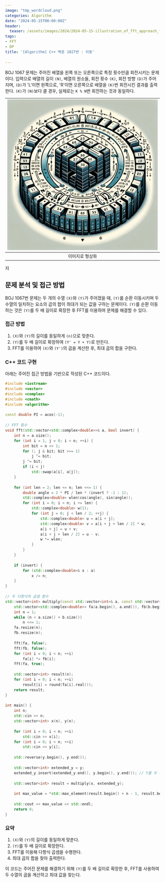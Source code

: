 ```yaml
---
image: "tmp_wordcloud.png"
categories: Algorithm
date: "2024-05-15T00:00:00Z"
header:
  teaser: /assets/images/2024/2024-05-15-illustration_of_fft_approach_for_BOJ_1067.webp
tags:
- FFT
- DP
title: '[Algorithm] C++ 백준 1027번 : 이동'

---
```


BOJ 1067 문제는 주어진 배열을 왼쪽 또는 오른쪽으로 특정 횟수만큼 회전시키는 문제이다. 입력으로 배열의 길이 `(N)`, 배열의 원소들, 회전 횟수 `(K)`, 회전 방향 `(D)`가 주어지며, `(D)`가 'L'이면 왼쪽으로, 'R'이면 오른쪽으로 배열을 `(K)`번 회전시킨 결과를 출력한다. `(K)`가 `(N)`보다 클 경우, 실제로는 `K % N`번 회전하는 것과 동일하다.

|![이미지](/assets/images/2024/2024-05-15-A_detailed_illustration_of_a_cyclic_array_rotation.png)|
|:---:|
|이미지로 형상화|
지
## 문제 분석 및 접근 방법

BOJ 1067번 문제는 두 개의 수열 `(X)`와 `(Y)`가 주어졌을 때, `(Y)`를 순환 이동시키며 두 수열의 일치하는 요소의 곱의 합이 최대가 되는 값을 구하는 문제이다. `(Y)`를 순환 이동하는 것은 `(Y)`를 두 배 길이로 확장한 후 FFT를 이용하여 문제를 해결할 수 있다.

### 접근 방법

1. `(X)`와 `(Y)`의 길이를 동일하게 `(n)`으로 맞춘다.
2. `(Y)`를 두 배 길이로 확장하여 `(Y' = Y + Y)`로 만든다.
3. FFT를 이용하여 `(X)`와 `(Y')`의 곱을 계산한 후, 최대 곱의 합을 구한다.

### C++ 코드 구현

아래는 주어진 접근 방법을 기반으로 작성된 C++ 코드이다.

```cpp
#include <iostream>
#include <vector>
#include <complex>
#include <cmath>
#include <algorithm>

const double PI = acos(-1);

// FFT 함수
void fft(std::vector<std::complex<double>>& a, bool invert) {
    int n = a.size();
    for (int i = 1, j = 0; i < n; ++i) {
        int bit = n >> 1;
        for (; j & bit; bit >>= 1)
            j ^= bit;
        j ^= bit;
        if (i < j)
            std::swap(a[i], a[j]);
    }

    for (int len = 2; len <= n; len <<= 1) {
        double angle = 2 * PI / len * (invert ? -1 : 1);
        std::complex<double> wlen(cos(angle), sin(angle));
        for (int i = 0; i < n; i += len) {
            std::complex<double> w(1);
            for (int j = 0; j < len / 2; ++j) {
                std::complex<double> u = a[i + j];
                std::complex<double> v = a[i + j + len / 2] * w;
                a[i + j] = u + v;
                a[i + j + len / 2] = u - v;
                w *= wlen;
            }
        }
    }

    if (invert) {
        for (std::complex<double>& x : a)
            x /= n;
    }
}

// 두 다항식의 곱셈 함수
std::vector<int> multiply(const std::vector<int>& a, const std::vector<int>& b) {
    std::vector<std::complex<double>> fa(a.begin(), a.end()), fb(b.begin(), b.end());
    int n = 1;
    while (n < a.size() + b.size()) 
        n <<= 1;
    fa.resize(n);
    fb.resize(n);

    fft(fa, false);
    fft(fb, false);
    for (int i = 0; i < n; ++i)
        fa[i] *= fb[i];
    fft(fa, true);

    std::vector<int> result(n);
    for (int i = 0; i < n; ++i)
        result[i] = round(fa[i].real());
    return result;
}

int main() {
    int n;
    std::cin >> n;
    std::vector<int> x(n), y(n);

    for (int i = 0; i < n; ++i)
        std::cin >> x[i];
    for (int i = 0; i < n; ++i)
        std::cin >> y[i];

    std::reverse(y.begin(), y.end());

    std::vector<int> extended_y = y;
    extended_y.insert(extended_y.end(), y.begin(), y.end()); // Y를 두 배 길이로 확장

    std::vector<int> result = multiply(x, extended_y);

    int max_value = *std::max_element(result.begin() + n - 1, result.begin() + 2 * n - 1);

    std::cout << max_value << std::endl;
    return 0;
}
```

### 요약

1. `(X)`와 `(Y)`의 길이를 동일하게 맞춘다.
2. `(Y)`를 두 배 길이로 확장한다.
3. FFT를 이용해 다항식 곱셈을 수행한다.
4. 최대 곱의 합을 찾아 출력한다.

이 코드는 주어진 문제를 해결하기 위해 `(Y)`를 두 배 길이로 확장한 후, FFT를 사용하여 두 수열의 곱을 계산하고 최대 값을 찾는다.